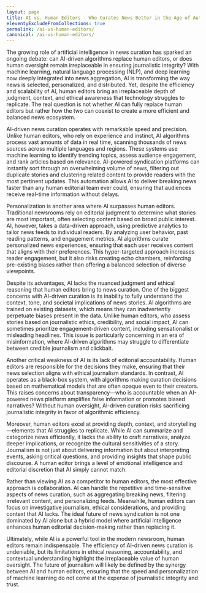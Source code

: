 ```yaml
---
layout: page
title: AI vs. Human Editors - Who Curates News Better in the Age of Automation?
eleventyExcludeFromCollections: true
permalink: /ai-vs-human-editors/
canonical: /ai-vs-human-editors/
---
```


The growing role of artificial intelligence in news curation has sparked an ongoing debate: can AI-driven algorithms replace human editors, or does human oversight remain irreplaceable in ensuring journalistic integrity? With machine learning, natural language processing (NLP), and deep learning now deeply integrated into news aggregation, AI is transforming the way news is selected, personalized, and distributed. Yet, despite the efficiency and scalability of AI, human editors bring an irreplaceable depth of judgment, context, and ethical awareness that technology struggles to replicate. The real question is not whether AI can fully replace human editors but rather how the two can coexist to create a more efficient and balanced news ecosystem.

AI-driven news curation operates with remarkable speed and precision. Unlike human editors, who rely on experience and instinct, AI algorithms process vast amounts of data in real time, scanning thousands of news sources across multiple languages and regions. These systems use machine learning to identify trending topics, assess audience engagement, and rank articles based on relevance. AI-powered syndication platforms can instantly sort through an overwhelming volume of news, filtering out duplicate stories and clustering related content to provide readers with the most pertinent updates. This automation allows AI to deliver breaking news faster than any human editorial team ever could, ensuring that audiences receive real-time information without delays.

Personalization is another area where AI surpasses human editors. Traditional newsrooms rely on editorial judgment to determine what stories are most important, often selecting content based on broad public interest. AI, however, takes a data-driven approach, using predictive analytics to tailor news feeds to individual readers. By analyzing user behavior, past reading patterns, and engagement metrics, AI algorithms curate personalized news experiences, ensuring that each user receives content that aligns with their preferences. This hyper-targeted approach increases reader engagement, but it also risks creating echo chambers, reinforcing pre-existing biases rather than offering a balanced selection of diverse viewpoints.

Despite its advantages, AI lacks the nuanced judgment and ethical reasoning that human editors bring to news curation. One of the biggest concerns with AI-driven curation is its inability to fully understand the context, tone, and societal implications of news stories. AI algorithms are trained on existing datasets, which means they can inadvertently perpetuate biases present in the data. Unlike human editors, who assess stories based on journalistic ethics, credibility, and social impact, AI can sometimes prioritize engagement-driven content, including sensationalist or misleading headlines. This issue is particularly concerning in an era of misinformation, where AI-driven algorithms may struggle to differentiate between credible journalism and clickbait.

Another critical weakness of AI is its lack of editorial accountability. Human editors are responsible for the decisions they make, ensuring that their news selection aligns with ethical journalism standards. In contrast, AI operates as a black-box system, with algorithms making curation decisions based on mathematical models that are often opaque even to their creators. This raises concerns about transparency—who is accountable when an AI-powered news platform amplifies false information or promotes biased narratives? Without human oversight, AI-driven curation risks sacrificing journalistic integrity in favor of algorithmic efficiency.

Moreover, human editors excel at providing depth, context, and storytelling—elements that AI struggles to replicate. While AI can summarize and categorize news efficiently, it lacks the ability to craft narratives, analyze deeper implications, or recognize the cultural sensitivities of a story. Journalism is not just about delivering information but about interpreting events, asking critical questions, and providing insights that shape public discourse. A human editor brings a level of emotional intelligence and editorial discretion that AI simply cannot match.

Rather than viewing AI as a competitor to human editors, the most effective approach is collaboration. AI can handle the repetitive and time-sensitive aspects of news curation, such as aggregating breaking news, filtering irrelevant content, and personalizing feeds. Meanwhile, human editors can focus on investigative journalism, ethical considerations, and providing context that AI lacks. The ideal future of news syndication is not one dominated by AI alone but a hybrid model where artificial intelligence enhances human editorial decision-making rather than replacing it.

Ultimately, while AI is a powerful tool in the modern newsroom, human editors remain indispensable. The efficiency of AI-driven news curation is undeniable, but its limitations in ethical reasoning, accountability, and contextual understanding highlight the irreplaceable value of human oversight. The future of journalism will likely be defined by the synergy between AI and human editors, ensuring that the speed and personalization of machine learning do not come at the expense of journalistic integrity and trust.

